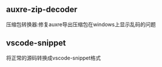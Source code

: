 ## auxre-zip-decoder
压缩包转换器:修复auxre导出压缩包在windows上显示乱码的问题
## vscode-snippet
将正常的源码转换成vscode-snippet格式